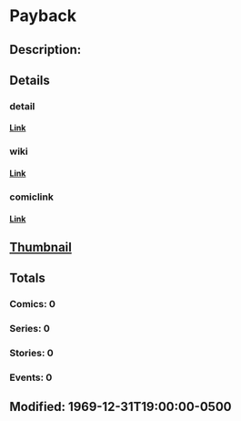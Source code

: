 # Payback
## Description: 
## Details
### detail
#### [Link](http://marvel.com/characters/1707/payback?utm_campaign=apiRef&utm_source=225578a89fc76f3d20fbffda5d17a88d)
### wiki
#### [Link](http://marvel.com/universe/Payback?utm_campaign=apiRef&utm_source=225578a89fc76f3d20fbffda5d17a88d)
### comiclink
#### [Link](http://marvel.com/comics/characters/1011351/payback?utm_campaign=apiRef&utm_source=225578a89fc76f3d20fbffda5d17a88d)
## [Thumbnail](http://i.annihil.us/u/prod/marvel/i/mg/b/40/image_not_available.jpg)
## Totals
### Comics: 0
### Series: 0
### Stories: 0
### Events: 0
## Modified: 1969-12-31T19:00:00-0500